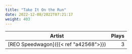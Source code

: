 ```yaml
---
title: "Take It On the Run"
date: 2022-12-08/2022T07:21:17
weight: 403
---
```




 Artist | Plays 
----- | -----:
[REO Speedwagon]({{< ref "a42568">}}) | 3
